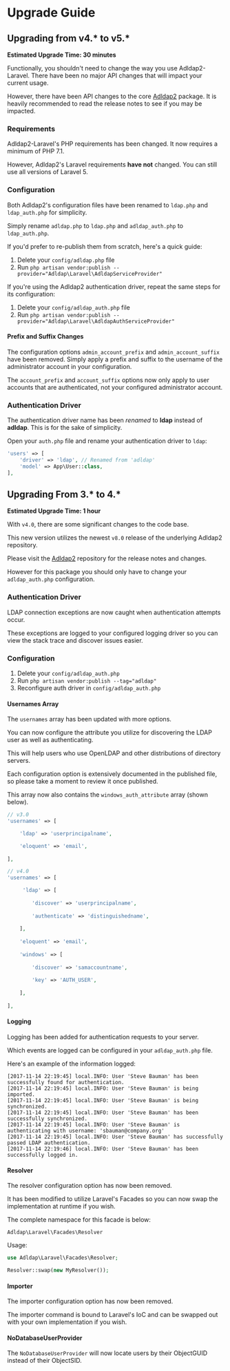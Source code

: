 # Upgrade Guide

## Upgrading from v4.* to v5.*

**Estimated Upgrade Time: 30 minutes**

Functionally, you shouldn't need to change the way you use Adldap2-Laravel. There have been no major API changes that will impact your current usage.

However, there have been API changes to the core [Adldap2](https://github.com/Adldap2/Adldap2/releases/tag/v9.0.0) package. It is heavily recommended to read the release notes to see if you may be impacted.

### Requirements

Adldap2-Laravel's PHP requirements has been changed. It now requires a minimum of PHP 7.1.

However, Adldap2's Laravel requirements **have not** changed. You can still use all versions of Laravel 5.

### Configuration

Both Adldap2's configuration files have been renamed to `ldap.php` and `ldap_auth.php` for simplicity.

Simply rename `adldap.php` to `ldap.php` and `adldap_auth.php` to `ldap_auth.php`.

If you'd prefer to re-publish them from scratch, here's a quick guide:

1. Delete your `config/adldap.php` file
2. Run `php artisan vendor:publish --provider="Adldap\Laravel\AdldapServiceProvider"`

If you're using the Adldap2 authentication driver, repeat the same steps for its configuration:

1. Delete your `config/adldap_auth.php` file
2. Run `php artisan vendor:publish --provider="Adldap\Laravel\AdldapAuthServiceProvider"`

#### Prefix and Suffix Changes

The configuration options `admin_account_prefix` and `admin_account_suffix` have been removed. Simply
apply a prefix and suffix to the username of the administrator account in your configuration.

The `account_prefix` and `account_suffix` options now only apply to user accounts that are
authenticated, not your configured administrator account.

### Authentication Driver

The authentication driver name has been *renamed* to **ldap** instead of **adldap**. This is for the sake of simplicity.

Open your `auth.php` file and rename your authentication driver to `ldap`:

```php
'users' => [
    'driver' => 'ldap', // Renamed from 'adldap'
    'model' => App\User::class,
],
```

## Upgrading From 3.* to 4.*

**Estimated Upgrade Time: 1 hour**

With `v4.0`, there are some significant changes to the code base.

This new version utilizes the newest `v8.0` release of the underlying Adldap2 repository.

Please visit the [Adldap2](https://github.com/Adldap2/Adldap2/releases/tag/v8.0.0)
repository for the release notes and changes.

However for this package you should only have to change your `adldap_auth.php` configuration.

### Authentication Driver

LDAP connection exceptions are now caught when authentication attempts occur.

These exceptions are logged to your configured logging driver so you can view the stack trace and discover issues easier.

### Configuration

1. Delete your `config/adldap_auth.php`
2. Run `php artisan vendor:publish --tag="adldap"`
3. Reconfigure auth driver in `config/adldap_auth.php`

#### Usernames Array

The `usernames` array has been updated with more options.

You can now configure the attribute you utilize for discovering the LDAP user as well as authenticating.

This will help users who use OpenLDAP and other distributions of directory servers.

Each configuration option is extensively documented in the published
file, so please take a moment to review it once published.

This array now also contains the `windows_auth_attribute` array (shown below).

```php
// v3.0
'usernames' => [

    'ldap' => 'userprincipalname',

    'eloquent' => 'email',
    
],

// v4.0
'usernames' => [

     'ldap' => [
     
        'discover' => 'userprincipalname',
        
        'authenticate' => 'distinguishedname',
        
    ],
    
    'eloquent' => 'email',
    
    'windows' => [
    
        'discover' => 'samaccountname',
        
        'key' => 'AUTH_USER',
        
    ],
    
],
```

#### Logging

Logging has been added for authentication requests to your server.

Which events are logged can be configured in your `adldap_auth.php` file.

Here's an example of the information logged:

```
[2017-11-14 22:19:45] local.INFO: User 'Steve Bauman' has been successfully found for authentication.  
[2017-11-14 22:19:45] local.INFO: User 'Steve Bauman' is being imported.  
[2017-11-14 22:19:45] local.INFO: User 'Steve Bauman' is being synchronized.  
[2017-11-14 22:19:45] local.INFO: User 'Steve Bauman' has been successfully synchronized.  
[2017-11-14 22:19:45] local.INFO: User 'Steve Bauman' is authenticating with username: 'sbauman@company.org'  
[2017-11-14 22:19:45] local.INFO: User 'Steve Bauman' has successfully passed LDAP authentication.  
[2017-11-14 22:19:46] local.INFO: User 'Steve Bauman' has been successfully logged in.  
```

#### Resolver

The resolver configuration option has now been removed.

It has been modified to utilize Laravel's Facades so you can now swap the implementation at runtime if you wish.

The complete namespace for this facade is below:

```
Adldap\Laravel\Facades\Resolver
```

Usage:

```php
use Adldap\Laravel\Facades\Resolver;

Resolver::swap(new MyResolver());
```

#### Importer

The importer configuration option has now been removed.

The importer command is bound to Laravel's IoC and can be swapped out with your own implementation if you wish.

#### NoDatabaseUserProvider

The `NoDatabaseUserProvider` will now locate users by their ObjectGUID instead of their ObjectSID.